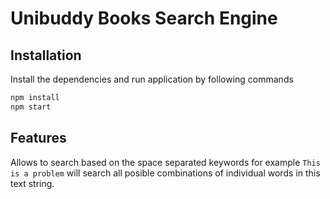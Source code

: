 # Unibuddy Books Search Engine

## Installation

Install the dependencies and run application by following commands

```bash
npm install
npm start
```

## Features
Allows to search based on the space separated keywords 
for example `This is a problem` will search all posible combinations of individual words in this text string. 
